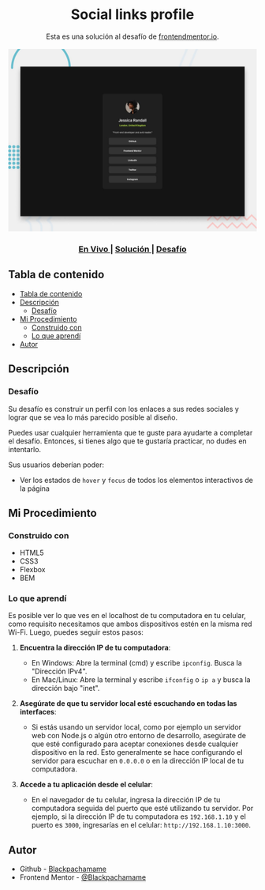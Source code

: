 <h1 align="center">Social links profile</h1>

<div align="center">
   Esta es una solución al desafío de <a href="https://www.frontendmentor.io/">frontendmentor.io</a>.
</div>
<br>
<div align="center">
<img src="design/preview.jpg"></img>
  <h3>
    <a href="https://blackpachamame.github.io/frontendmentor/newbie/social-links-profile/">
      En Vivo
    </a>
    <span> | </span>
    <a href="https://www.frontendmentor.io/challenges/social-links-profile-UG32l9m6dQ">
      Solución
    </a>
   <span> | </span>
    <a href="https://www.frontendmentor.io/challenges/social-links-profile-UG32l9m6dQ">
      Desafío
    </a>
  </h3>
</div>

## Tabla de contenido

- [Tabla de contenido](#tabla-de-contenido)
- [Descripción](#descripción)
  - [Desafío](#desafío)
- [Mi Procedimiento](#mi-procedimiento)
  - [Construido con](#construido-con)
  - [Lo que aprendí](#lo-que-aprendí)
- [Autor](#autor)

## Descripción

### Desafío

Su desafío es construir un perfil con los enlaces a sus redes sociales y lograr que se vea lo más parecido posible al diseño.

Puedes usar cualquier herramienta que te guste para ayudarte a completar el desafío. Entonces, si tienes algo que te gustaría practicar, no dudes en intentarlo.

Sus usuarios deberían poder:

- Ver los estados de `hover` y `focus` de todos los elementos interactivos de la página

## Mi Procedimiento

### Construido con

- HTML5
- CSS3
- Flexbox
- BEM

### Lo que aprendí

Es posible ver lo que ves en el localhost de tu computadora en tu celular, como requisito necesitamos que ambos dispositivos estén en la misma red Wi-Fi. Luego, puedes seguir estos pasos:

1. **Encuentra la dirección IP de tu computadora**:
   - En Windows: Abre la terminal (cmd) y escribe `ipconfig`. Busca la "Dirección IPv4".
   - En Mac/Linux: Abre la terminal y escribe `ifconfig` o `ip a` y busca la dirección bajo "inet".

2. **Asegúrate de que tu servidor local esté escuchando en todas las interfaces**:
   - Si estás usando un servidor local, como por ejemplo un servidor web con Node.js o algún otro entorno de desarrollo, asegúrate de que esté configurado para aceptar conexiones desde cualquier dispositivo en la red. Esto generalmente se hace configurando el servidor para escuchar en `0.0.0.0` o en la dirección IP local de tu computadora.

3. **Accede a tu aplicación desde el celular**:
   - En el navegador de tu celular, ingresa la dirección IP de tu computadora seguida del puerto que esté utilizando tu servidor. Por ejemplo, si la dirección IP de tu computadora es `192.168.1.10` y el puerto es `3000`, ingresarías en el celular: `http://192.168.1.10:3000`.

## Autor

- Github - [Blackpachamame](https://github.com/Blackpachamame)
- Frontend Mentor - [@Blackpachamame](https://www.frontendmentor.io/profile/Blackpachamame)
